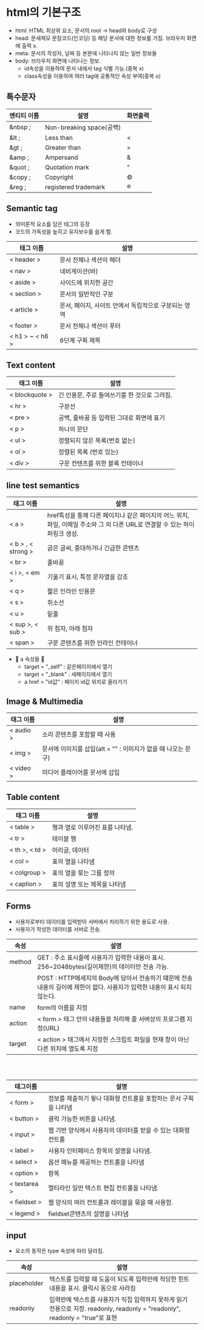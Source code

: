 # html의 기본구조

* html: HTML 최상위 요소, 문서의 root -> head와 body로 구성
* head: 문세제모 문잠코드(인코딩) 등 해당 문서에 대한 정보를 가짐. 브라우저 화면에 출력 x.
* meta: 문서의 작성자, 날짜 등 본문에 나타나지 않는 일반 정보들
* body: 브라우저 화면에 나타나는 정보.
    - id속성을 이용하여 문서 내에서 tag 식별 가능.(중복 x)
    - class속성을 이용하여 여러 tag에 공통적인 속성 부여(중복 o)


## 특수문자

| 엔티티 이름 | 설명 | 화면출력 |
|-|-|-|
| &nbsp ; | Non-breaking space(공백) | |
| &lt ; | Less than | < |
| &gt ; | Greater than | > |
| &amp ; | Ampersand | &|
| &quot ; | Quotation mark | "|
| &copy ; | Copyright | &copy; |
| &reg ; |registered trademark | &reg; |


## Semantic tag

* 의미론적 요소를 담은 태그의 등장
* 코드의 가독성을 높히고 유지보수를 쉽게 함.

| 태그 이름 | 설명 |
|-|-|
| &lt; header &gt; | 문서 전체나 섹션이 헤더 |
| &lt; nav &gt; | 네비게이션(바) |
| &lt; aside &gt;| 사이드에 위치한 공간|
| &lt; section &gt; | 문서의 일반적인 구분|
| &lt; article &gt; | 문서, 페이지, 사이트 안에서 독립적으로 구분되는 영역 |
| &lt; footer &gt; | 문서 전체나 섹션이 푸터 |
| &lt; h1 &gt; ~ &lt; h6 &gt; | 6단계 구획 제목 |


## Text content

| 태그 이름 | 설명 |
|-|-|
| &lt; blockquote &gt; | 긴 인용문, 주로 들여쓰기를 한 것으로 그려짐. |
| &lt; hr &gt;  |  구분선 |
| &lt; pre &gt; | 공백, 줄바꿈 등 입력된 그대로 화면에 표기 |
| &lt; p &gt; | 하나의 문단 |
| &lt; ul &gt; | 정렬되지 않은 목록(번호 없는) | 
| &lt; ol &gt; | 정렬된 목록 (번호 있는) |
| &lt; div &gt; | 구문 컨텐츠를 위한 블록 컨테이너 | 




## line test semantics

| 태그 이름 | 설명|
|-|-|
| &lt; a &gt; | href특성을 통해 다른 페이지나 같은 페이지의 어느 위치, 파일, 이메일 주소와 그 외 다른 URL로 연결할 수 있는 하이퍼링크 생성. |
| &lt; b &gt; , &lt; strong &gt; | 굵은 글씨, 중대하거나 긴급한 콘텐츠 |
| &lt; br &gt; | 줄바꿈 | 
| &lt; i &gt;, &lt; em &gt;  | 기울기 표시, 특정 문자열을 강조 |
| &lt; q &gt; | 짧은 인라인 인용문 |
| &lt; s &gt; | 취소선 |
| &lt; u &gt; | 밑줄 |
| &lt; sup &gt;, &lt; sub &gt; | 위 첨자, 아래 첨자 |
| &lt; span &gt; | 구문 콘텐츠를 위한 인라인 컨테이너 |


* 🚀 a 속성들 🚀
    - target = "_self" : 같은페이지에서 열기
    - target = "_blank" : 새페이지에서 열기
    - a href = "id값" : 페이지 id값 위치로 올라가기


## Image & Multimedia

| 태그 이름 | 설명 |
|-|-|
| &lt; audio &gt; | 소리 콘텐츠를 포함할 때 사용 |
| &lt; img &gt; | 문서에 이미지를 삽입(alt = "" : 이미지가 없을 때 나오는 문구) |
| &lt; video &gt; | 미디어 플레이어를 문서에 삽입 |



## Table content

| 태그 이름 | 설명 |
|-|-|
|&lt; table &gt; | 행과 열로 이루어진 표를 나타냄.|
|&lt; tr &gt; | 테이블 행 |
|&lt; th &gt;, &lt; td &gt; | 머리글, 데이터 |
|&lt; col &gt; | 표의 열을 나타냄 |
|&lt; colgroup &gt; | 표의 열을 묶는 그룹 정의 |
|&lt; caption &gt; | 표의 설명 또는 제목을 나타냄  |


## Forms

* 사용자로부터 데이터를 입력받아 서버에서 처리하기 위한 용도로 사용.
* 사용자가 작성한 데이터를 서버로 전송.


| 속성 | 설명 |
|-|-|
|method | GET : 주소 표시줄에 사용자가 입력한 내용이 표시. 256~2048bytes(길이제한)의 데이터만 전송 가능.|
| |POST : HTTP메세지의 Body에 담아서 전송하기 떄문에 전송 내용의 길이에 제한이 없다. 사용자가 입력한 내용이 표시 되지 않는다. |
|name | form의 이름을 지정 |
|action | &lt; form &gt; 태그 안의 내용들을 처리해 줄 서버상의 프로그램 지정(URL)|
|target | &lt; action &gt; 태그에서 지정한 스크립트 파일을 현재 창이 아닌 다른 위치에 열도록 지정 |

<br>
<br>


| 태그이름 | 설명 |
|-|-|
|&lt; form &gt; | 정보를 제출하기 윟나 대화형 컨트롤을 포함하는 문서 구획을 나타냄|
|&lt; button &gt; | 클릭 가능한 버튼을 나타냄. |
|&lt; input &gt; | 웹 기반 양식에서 사용자의 데이터를 받을 수 있는 대화형 컨트롤  |
| &lt; label &gt; | 사용자 인터페이스 항목의 설명을 나타냄. |
| &lt; select &gt; | 옵션 메뉴를 제공하는 컨트롤을 나타냄 |
|&lt; option &gt; | 항목 |
|&lt; textarea &gt; | 멀티라인 일반 텍스트 편집 컨트롤을 나타냄. |
|&lt; fieldset &gt; | 웹 양식의 여러 컨트롤과 레이블을 묶을 때 사용함. |
| &lt; legend &gt; | fieldset콘텐츠의 설명을 나타냄 |


## input
* 요소의 동작은 type 속성에 따라 달라짐.

| 속성 | 설명 |
|-|-|
| placeholder | 텍스트를 입력할 때 도움이 되도록 입력란에 적당한 힌트 내용을 표시. 클릭시 동으로 사라짐 |
| readonly | 입력란에 텍스트를 사용자가 직접 입력하지 못하게 읽기 전용으로 지정.  readonly, readonly = "readonly", readonly = "true"로 표현| 

















































